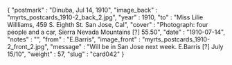 {
  "postmark" : "Dinuba, Jul 14, 1910",
  "image_back" : "myrts_postcards_1910-2_back_2.jpg",
  "year" : 1910,
  "to" : "Miss Lilie Willliams, 459 S. Eighth St. San Jose, Cal",
  "cover" : "Photograph: four people and a car, Sierra Nevada Mountains [?] 55.50",
  "date" : "1910-07-14",
  "notes" : "",
  "from" : "E.Barris",
  "image_front" : "myrts_postcards_1910-2_front_2.jpg",
  "message" : "Will be in San Jose next week. E.Barris [?] July 15/10",
  "weight" : 57,
  "slug" : "card042"
}
